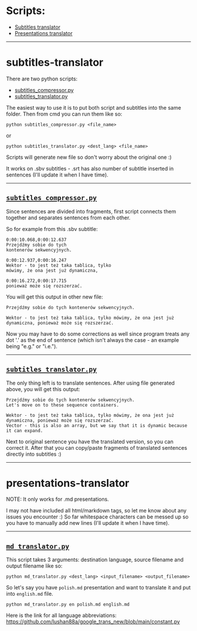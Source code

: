 # Scripts:

* [Subtitles translator](#subtitles-translator)
* [Presentations translator](#presentations-translator)

___

# subtitles-translator

There are two python scripts:
* [subtitles_compressor.py](##subtitles_compressor.py)
* [subtitles_translator.py](##subtitles_translator.py)

The easiest way to use it is to put both script and subtitles into the same folder.
Then from cmd you can run them like so:

`python subtitles_compressor.py <file_name>`

or

`python subtitles_translator.py <dest_lang> <file_name>`

Scripts will generate new file so don't worry about the original one :)

It works on .sbv subtitles - .srt has also number of subtitle inserted in sentences (I'll update it when I have time).

---

## [`subtitles_compressor.py`](https://github.com/MrMijagi/work-translators/blob/master/subtitles_compress.py)

Since sentences are divided into fragments, first script connects them together and separates sentences from each other.

So for example from this .sbv subtitle:

```
0:00:10.068,0:00:12.637
Przejdźmy sobie do tych
kontenerów sekwencyjnych.

0:00:12.937,0:00:16.247
Wektor - to jest też taka tablica, tylko
mówimy, że ona jest już dynamiczna,

0:00:16.272,0:00:17.715
ponieważ może się rozszerzać.
```

You will get this output in other new file:

```
Przejdźmy sobie do tych kontenerów sekwencyjnych. 

Wektor - to jest też taka tablica, tylko mówimy, że ona jest już dynamiczna, ponieważ może się rozszerzać. 
```

Now you may have to do some corrections as well since program treats any dot '.' as the end of sentence (which isn't always the case - an example being "e.g." or "i.e.").

---

## [`subtitles_translator.py`](https://github.com/MrMijagi/work-translators/blob/master/subtitles_translator.py)

The only thing left is to translate sentences. After using file generated above, you will get this output:

```
Przejdźmy sobie do tych kontenerów sekwencyjnych. 
Let's move on to these sequence containers.

Wektor - to jest też taka tablica, tylko mówimy, że ona jest już dynamiczna, ponieważ może się rozszerzać. 
Vector - this is also an array, but we say that it is dynamic because it can expand.
```

Next to original sentence you have the translated version, so you can correct it.
After that you can copy/paste fragments of translated sentences directly into subtitles :)

___

# presentations-translator

NOTE: It only works for .md presentations.

I may not have included all html/markdown tags, so let me know about any issues you encounter :)
So far whitespace characters can be messed up so you have to manually add new lines (I'll update it when I have time).

---

## [`md_translator.py`](https://github.com/MrMijagi/work-translators/blob/master/md_translator.py)

This script takes 3 arguments: destination language, source filename and output filename like so:

`python md_translator.py <dest_lang> <input_filename> <output_filename>`

So let's say you have `polish.md` presentation and want to translate it and put into `english.md` file.

`python md_translator.py en polish.md english.md`

Here is the link for all language abbreviations: https://github.com/lushan88a/google_trans_new/blob/main/constant.py
